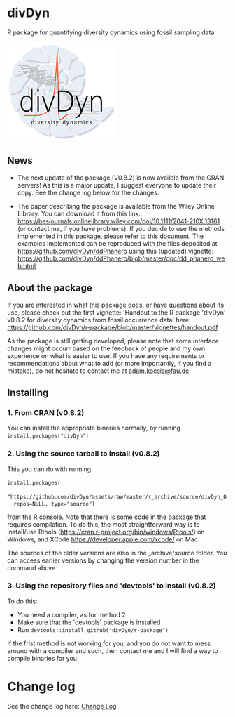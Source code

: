 # divDyn
R package for quantifying diversity dynamics using fossil sampling data

![](https://github.com/divDyn/assets/raw/master/logo/divDyn_logo_min.png)

## News

- The next update of the package (V0.8.2) is now availble from the CRAN servers! As this is a major update, I suggest everyone to update their copy. See the change log below for the changes. 

- The paper describing the package is available from the Wiley Online Library. You can download it from this link:
https://besjournals.onlinelibrary.wiley.com/doi/10.1111/2041-210X.13161 
(or contact me, if you have problems). If you decide to use the methods implemented in this package, please refer to this document. The examples implemented can be reproduced with the files deposited at
https://github.com/divDyn/ddPhanero
using this (updated) vignette:
https://github.com/divDyn/ddPhanero/blob/master/doc/dd_phanero_web.html


## About the package

If you are interested in what this package does, or have questions about its use, please check out the first vignette: 'Handout to the R package 'divDyn' v0.8.2 for diversity dynamics from fossil occurrence data' here:
https://github.com/divDyn/r-package/blob/master/vignettes/handout.pdf

As the package is still getting developed, please note that some interface changes might occurr based on the feedback of people and my own experience on what is easier to use. If you have any requirements or recommendations about what to add (or more importantly, if you find a mistake), do not hesitate to contact me at adam.kocsis@fau.de.


## Installing 

### 1. From CRAN (v0.8.2)

You can install the appropriate binaries normally, by running 
`install.packages("divDyn")`

### 2. Using the source tarball to install (v0.8.2)
This you can do with running
```
install.packages(
  "https://github.com/divDyn/assets/raw/master/r_archive/source/divDyn_0.8.2.tar.gz", 
  repos=NULL, type="source")
```

from the R console. Note that there is some code in the package that requires compilation. To do this, the most straightforward way is to install/use Rtools (https://cran.r-project.org/bin/windows/Rtools/) on Windows, and XCode https://developer.apple.com/xcode/ on Mac.

The sources of the older versions are also in the _archive/source folder. You can access earlier versions by changing the version number in the command above.

### 3. Using the repository files and 'devtools' to install (v0.8.2)

To do this:
- You need a compiler, as for method 2
- Make sure that the 'devtools' package is installed
- Run `devtools::install_github("divDyn/r-package")`

If the frist method is not working for you, and you do not want to mess around with a compiler and such, then contact me and I will find a way to compile binaries for you.

# Change log

See the change log here: [Change Log](https://github.com/divDyn/r-package/blob/master/inst/NEWS)
